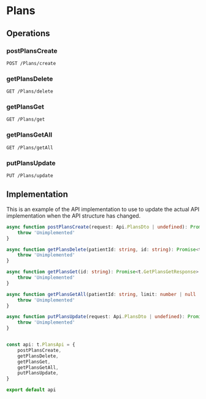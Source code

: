 # Plans

## Operations

### postPlansCreate

```http
POST /Plans/create
```


### getPlansDelete

```http
GET /Plans/delete
```


### getPlansGet

```http
GET /Plans/get
```


### getPlansGetAll

```http
GET /Plans/getAll
```


### putPlansUpdate

```http
PUT /Plans/update
```


## Implementation

This is an example of the API implementation to use to update the actual API implementation
when the API structure has changed.

```typescript
async function postPlansCreate(request: Api.PlansDto | undefined): Promise<t.PostPlansCreateResponse> {
	throw 'Unimplemented'
}

async function getPlansDelete(patientId: string, id: string): Promise<t.GetPlansDeleteResponse> {
	throw 'Unimplemented'
}

async function getPlansGet(id: string): Promise<t.GetPlansGetResponse> {
	throw 'Unimplemented'
}

async function getPlansGetAll(patientId: string, limit: number | null | undefined, direction: Api.DirectionParamEnum | undefined, sortByField: string | null | undefined): Promise<t.GetPlansGetAllResponse> {
	throw 'Unimplemented'
}

async function putPlansUpdate(request: Api.PlansDto | undefined): Promise<t.PutPlansUpdateResponse> {
	throw 'Unimplemented'
}


const api: t.PlansApi = {
	postPlansCreate,
	getPlansDelete,
	getPlansGet,
	getPlansGetAll,
	putPlansUpdate,
}

export default api
```
